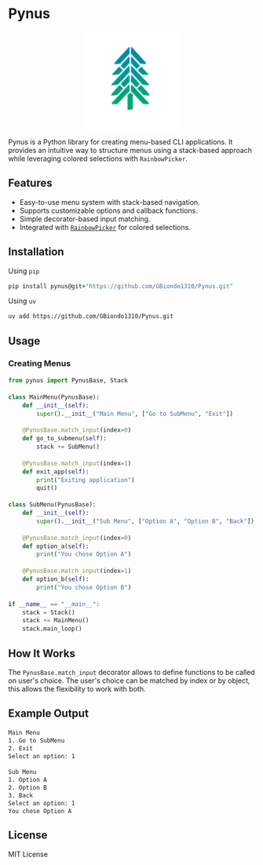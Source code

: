 # Pynus

<div align="center"><img src="images/Pynus.png" width="200"></div>

Pynus is a Python library for creating menu-based CLI applications. It provides an intuitive way to structure menus using a stack-based approach while leveraging colored selections with `RainbowPicker`.

## Features
- Easy-to-use menu system with stack-based navigation.
- Supports customizable options and callback functions.
- Simple decorator-based input matching.
- Integrated with [`RainbowPicker`](https://github.com/GBiondo1310/rainbow_pick.git) for colored selections.

## Installation

Using ```pip```
```sh
pip install pynus@git+"https://github.com/GBiondo1310/Pynus.git"
```

Using ```uv```
```sh
uv add https://github.com/GBiondo1310/Pynus.git
```

## Usage

### Creating Menus

```python
from pynus import PynusBase, Stack

class MainMenu(PynusBase):
    def __init__(self):
        super().__init__("Main Menu", ["Go to SubMenu", "Exit"])

    @PynusBase.match_input(index=0)
    def go_to_submenu(self):
        stack += SubMenu()
    
    @PynusBase.match_input(index=1)
    def exit_app(self):
        print("Exiting application")
        quit()

class SubMenu(PynusBase):
    def __init__(self):
        super().__init__("Sub Menu", ["Option A", "Option B", "Back"])

    @PynusBase.match_input(index=0)
    def option_a(self):
        print("You chose Option A")

    @PynusBase.match_input(index=1)
    def option_b(self):
        print("You chose Option B")

if __name__ == "__main__":
    stack = Stack()
    stack += MainMenu()
    stack.main_loop()
```

## How It Works

The ```PynusBase.match_input``` decorator allows to define functions to be called
on user's choice.
The user's choice can be matched by index or by object, this allows the flexibility to
work with both.

## Example Output
```
Main Menu
1. Go to SubMenu
2. Exit
Select an option: 1

Sub Menu
1. Option A
2. Option B
3. Back
Select an option: 1
You chose Option A
```

## License
MIT License

